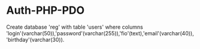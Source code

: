 # Auth-PHP-PDO
Create database 'reg' with table 'users' where columns 'login'(varchar(50)),'password'(varchar(255)),'fio'(text),'email'(varchar(40)),'birthday'(varchar(30)).
